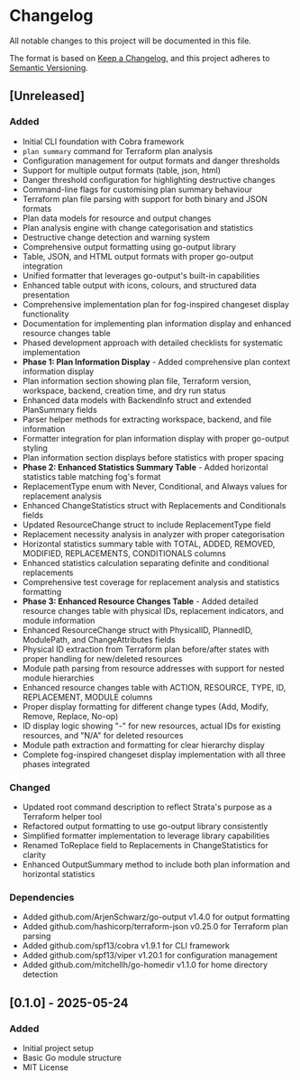 # Changelog

All notable changes to this project will be documented in this file.

The format is based on [Keep a Changelog](https://keepachangelog.com/en/1.0.0/),
and this project adheres to [Semantic Versioning](https://semver.org/spec/v2.0.0.html).

## [Unreleased]

### Added
- Initial CLI foundation with Cobra framework
- `plan summary` command for Terraform plan analysis
- Configuration management for output formats and danger thresholds
- Support for multiple output formats (table, json, html)
- Danger threshold configuration for highlighting destructive changes
- Command-line flags for customising plan summary behaviour
- Terraform plan file parsing with support for both binary and JSON formats
- Plan data models for resource and output changes
- Plan analysis engine with change categorisation and statistics
- Destructive change detection and warning system
- Comprehensive output formatting using go-output library
- Table, JSON, and HTML output formats with proper go-output integration
- Unified formatter that leverages go-output's built-in capabilities
- Enhanced table output with icons, colours, and structured data presentation
- Comprehensive implementation plan for fog-inspired changeset display functionality
- Documentation for implementing plan information display and enhanced resource changes table
- Phased development approach with detailed checklists for systematic implementation
- **Phase 1: Plan Information Display** - Added comprehensive plan context information display
- Plan information section showing plan file, Terraform version, workspace, backend, creation time, and dry run status
- Enhanced data models with BackendInfo struct and extended PlanSummary fields
- Parser helper methods for extracting workspace, backend, and file information
- Formatter integration for plan information display with proper go-output styling
- Plan information section displays before statistics with proper spacing
- **Phase 2: Enhanced Statistics Summary Table** - Added horizontal statistics table matching fog's format
- ReplacementType enum with Never, Conditional, and Always values for replacement analysis
- Enhanced ChangeStatistics struct with Replacements and Conditionals fields
- Updated ResourceChange struct to include ReplacementType field
- Replacement necessity analysis in analyzer with proper categorisation
- Horizontal statistics summary table with TOTAL, ADDED, REMOVED, MODIFIED, REPLACEMENTS, CONDITIONALS columns
- Enhanced statistics calculation separating definite and conditional replacements
- Comprehensive test coverage for replacement analysis and statistics formatting
- **Phase 3: Enhanced Resource Changes Table** - Added detailed resource changes table with physical IDs, replacement indicators, and module information
- Enhanced ResourceChange struct with PhysicalID, PlannedID, ModulePath, and ChangeAttributes fields
- Physical ID extraction from Terraform plan before/after states with proper handling for new/deleted resources
- Module path parsing from resource addresses with support for nested module hierarchies
- Enhanced resource changes table with ACTION, RESOURCE, TYPE, ID, REPLACEMENT, MODULE columns
- Proper display formatting for different change types (Add, Modify, Remove, Replace, No-op)
- ID display logic showing "-" for new resources, actual IDs for existing resources, and "N/A" for deleted resources
- Module path extraction and formatting for clear hierarchy display
- Complete fog-inspired changeset display implementation with all three phases integrated

### Changed
- Updated root command description to reflect Strata's purpose as a Terraform helper tool
- Refactored output formatting to use go-output library consistently
- Simplified formatter implementation to leverage library capabilities
- Renamed ToReplace field to Replacements in ChangeStatistics for clarity
- Enhanced OutputSummary method to include both plan information and horizontal statistics

### Dependencies
- Added github.com/ArjenSchwarz/go-output v1.4.0 for output formatting
- Added github.com/hashicorp/terraform-json v0.25.0 for Terraform plan parsing
- Added github.com/spf13/cobra v1.9.1 for CLI framework
- Added github.com/spf13/viper v1.20.1 for configuration management
- Added github.com/mitchellh/go-homedir v1.1.0 for home directory detection

## [0.1.0] - 2025-05-24

### Added
- Initial project setup
- Basic Go module structure
- MIT License

